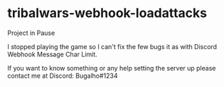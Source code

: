# tribalwars-webhook-loadattacks

Project in Pause

I stopped playing the game so I can't fix the few bugs it as with Discord Webhook Message Char Limit.

If you want to know something or any help setting the server up please contact me at Discord: Bugalho#1234
